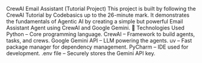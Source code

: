 CrewAI Email Assistant (Tutorial Project) This project is built by following the CrewAI Tutorial by Codebasics up to the 26-minute mark. It demonstrates the fundamentals of Agentic AI by creating a simple but powerful Email Assistant Agent using CrewAI and Google Gemini. 🔧 Technologies Used Python – Core programming language. CrewAI – Framework to build agents, tasks, and crews. Google Gemini API – LLM powering the agents. uv – Fast package manager for dependency management. PyCharm – IDE used for development. .env file – Securely stores the Gemini API key.
